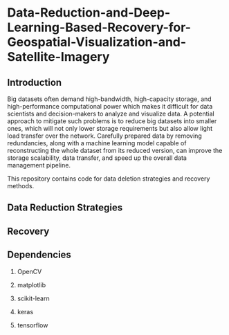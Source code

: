 # Data-Reduction-and-Deep-Learning-Based-Recovery-for-Geospatial-Visualization-and-Satellite-Imagery
## Introduction

Big datasets often demand high-bandwidth, high-capacity storage, and high-performance computational power which makes it difficult for data scientists and decision-makers to analyze and visualize data. A potential approach to mitigate such problems is to reduce big datasets into smaller ones, which will not only lower storage requirements but also allow light load transfer over the network. Carefully prepared data by removing redundancies, along with a machine learning model capable of reconstructing the whole dataset from its reduced version, can improve the storage scalability, data transfer, and speed up the overall data management pipeline.

This repository contains code for data deletion strategies and recovery methods.

## Data Reduction Strategies

## Recovery

## Dependencies
1. OpenCV

2. matplotlib

3. scikit-learn

4. keras

5. tensorflow
